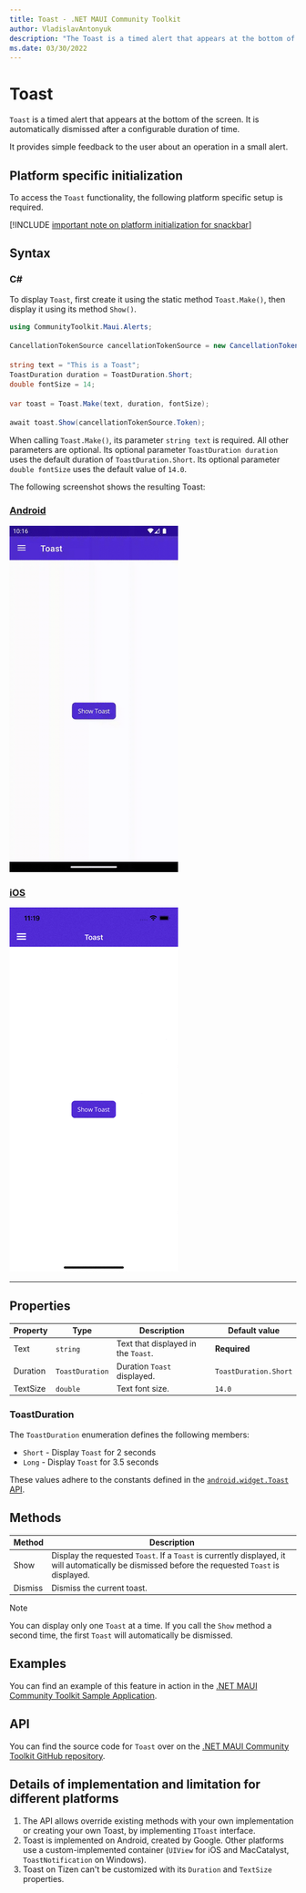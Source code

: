 ```yaml
---
title: Toast - .NET MAUI Community Toolkit
author: VladislavAntonyuk
description: "The Toast is a timed alert that appears at the bottom of the screen by default."
ms.date: 03/30/2022
---
```


# Toast

`Toast` is a timed alert that appears at the bottom of the screen. It is automatically dismissed after a configurable duration of time.

It provides simple feedback to the user about an operation in a small alert.

## Platform specific initialization

To access the `Toast` functionality, the following platform specific setup is required.

[!INCLUDE [important note on platform initialization for snackbar](../includes/toast-snackbar-setup.md)]

## Syntax

### C#

To display `Toast`, first create it using the static method `Toast.Make()`, then display it using its method `Show()`.

```csharp
using CommunityToolkit.Maui.Alerts;

CancellationTokenSource cancellationTokenSource = new CancellationTokenSource();

string text = "This is a Toast";
ToastDuration duration = ToastDuration.Short;
double fontSize = 14;

var toast = Toast.Make(text, duration, fontSize);

await toast.Show(cancellationTokenSource.Token);
```

When calling `Toast.Make()`, its parameter `string text` is required. All other parameters are optional. Its optional parameter `ToastDuration duration` uses the default duration of `ToastDuration.Short`. Its optional parameter `double fontSize` uses the default value of `14.0`.

The following screenshot shows the resulting Toast:
### [Android](#tab/android)

![Screenshot of an Toast on Android](../images/alerts/toast-android.gif "Toast on Android")

### [iOS](#tab/ios)

![Screenshot of an Toast on iOS](../images/alerts/toast-ios.gif "Toast on iOS")

---

## Properties

|Property  |Type  |Description  |Default value
|---------|---------|---------| ---------- |
| Text | `string` | Text that displayed in the `Toast`. | **Required**
| Duration | `ToastDuration` | Duration `Toast` displayed. | `ToastDuration.Short` |
| TextSize | `double` | Text font size. | `14.0` |

### ToastDuration

The `ToastDuration` enumeration defines the following members:

- `Short` - Display `Toast` for 2 seconds
- `Long` - Display `Toast` for 3.5 seconds

These values adhere to the constants defined in the [`android.widget.Toast` API](https://developer.android.com/reference/android/widget/Toast).

## Methods

|Method  |Description  |
|---------|---------|
| Show | Display the requested `Toast`. If a `Toast` is currently displayed, it will automatically be dismissed before the requested `Toast` is displayed. |
| Dismiss | Dismiss the current toast. |

> [!NOTE]
> You can display only one `Toast` at a time. If you call the `Show` method a second time, the first `Toast` will automatically be dismissed.

## Examples

You can find an example of this feature in action in the [.NET MAUI Community Toolkit Sample Application](https://github.com/CommunityToolkit/Maui/blob/main/samples/CommunityToolkit.Maui.Sample/Pages/Alerts/ToastPage.xaml.cs).

## API

You can find the source code for `Toast` over on the [.NET MAUI Community Toolkit GitHub repository](https://github.com/CommunityToolkit/Maui/blob/main/src/CommunityToolkit.Maui/Alerts/Toast).

## Details of implementation and limitation for different platforms

1. The API allows override existing methods with your own implementation or creating your own Toast, by implementing `IToast` interface.
2. Toast is implemented on Android, created by Google. Other platforms use a custom-implemented container (`UIView` for iOS and MacCatalyst, `ToastNotification` on Windows).
3. Toast on Tizen can't be customized with its `Duration` and `TextSize` properties.
